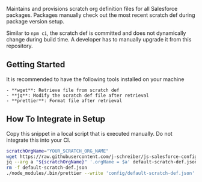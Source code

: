 Maintains and provisions scratch org definition files for all Salesforce packages. Packages manually check out the most recent scratch def during package version setup.

Similar to `npm ci`, the scratch def is committed and does not dynamically change during build time. A developer has to manually upgrade it from this repository.

## Getting Started

It is recommended to have the following tools installed on your machine

    - **wget**: Retrieve file from scratch def
    - **jq**: Modify the scratch def file after retrieval
    - **prettier**: Format file after retrieval

## How To Integrate in Setup

Copy this snippet in a local script that is executed manually. Do not integrate this into your CI.

```bash
scratchOrgName="YOUR_SCRATCH_ORG_NAME"
wget https://raw.githubusercontent.com/j-schreiber/js-salesforce-configs/main/scratch-org-defs/default-scratch-def.json
jq --arg a "${scratchOrgName}" '.orgName = $a' default-scratch-def.json > config/default-scratch-def.json
rm -f default-scratch-def.json
./node_modules/.bin/prettier --write 'config/default-scratch-def.json'
```